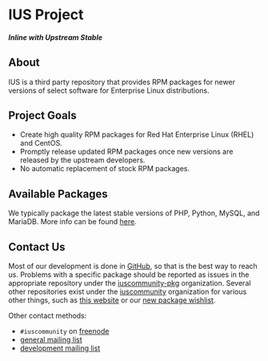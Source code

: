 # IUS Project

#### _**I**nline with **U**pstream **S**table_

## About

IUS is a third party repository that provides RPM packages for newer versions of select software for
Enterprise Linux distributions.

## Project Goals

* Create high quality RPM packages for Red Hat Enterprise Linux (RHEL) and CentOS.
* Promptly release updated RPM packages once new versions are released by the upstream developers.
* No automatic replacement of stock RPM packages.

## Available Packages

We typically package the latest stable versions of PHP, Python, MySQL, and MariaDB.  More info can
be found [here][1].

## Contact Us

Most of our development is done in [GitHub][2], so that is the best way to reach us.  Problems with
a specific package should be reported as issues in the appropriate repository under the
[iuscommunity-pkg][3] organization.  Several other repositories exist under the [iuscommunity][4]
organization for various other things, such as [this website][5] or our [new package wishlist][6].

Other contact methods:

* `#iuscommunity` on [freenode][7]
* [general mailing list][8]
* [development mailing list][9]

[1]: packages.md
[2]: https://github.com
[3]: https://github.com/iuscommunity-pkg
[4]: https://github.com/iuscommunity
[5]: https://github.com/iuscommunity/ius.io
[6]: https://github.com/iuscommunity/wishlist
[7]: https://freenode.net
[8]: https://launchpad.net/~ius-community
[9]: https://launchpad.net/~ius-coredev
